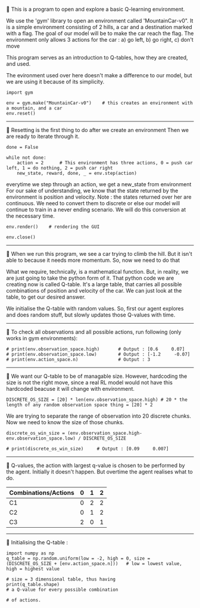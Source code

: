 💢 This is a program to open and explore a basic Q-learning environment.

We use the 'gym' library to open an environment called 'MountainCar-v0". It is
a simple environment consisting of 2 hills, a car and a destination marked with a
flag. The goal of our model will be to make the car reach the flag. The environment
only allows 3 actions for the car : a) go left, b) go right, c) don't move

This program serves as an introduction to Q-tables, how they are created, and used.

The evironment used over here doesn't make a difference to our model, but we are using
it because of its simplicity.

    import gym

    env = gym.make("MountainCar-v0")    # this creates an environment with a mountain, and a car
    env.reset()     

***
💢 Resetting is the first thing to do after we create an environment
Then we are ready to iterate through it.

    done = False

    while not done:
        action = 2      # This environment has three actions, 0 = push car left, 1 = do nothing, 2 = push car right
        new_state, reward, done, _ = env.step(action)   
        
everytime we step through an action, we get a new_state from environment
For our sake of understanding, we know that the state returned by the 
environment is position and velocity.
Note : the states returned over her are continuous. We need to convert them
to discrete or else our model will continue to train in a never ending scenario.
We will do this conversion at the necessary time.
    
    env.render()    # rendering the GUI

    env.close()

***
💢 When we run this program, we see a car trying to climb the hill. But it isn't able to because it needs more momentum.
So, now we need to do that

What we require, technically, is a mathematical function. But, in reality, we are just going to take the python form of it.
That python code we are creating now is called Q-table. It's a large table, that carries all possible combinations of
position and velocity of the car. We can just look at the table, to get our desired answer.

We initialise the Q-table with random values. So, first our agent explores and does random stuff, but slowly updates those
Q-values with time.

***
💢 To check all observations and all possible actions, run following (only works in gym environments):

    # print(env.observation_space.high)       # Output : [0.6     0.07]
    # print(env.observation_space.low)        # Output : [-1.2     -0.07]
    # print(env.action_space.n)               # Output : 3

***
💢 We want our Q-table to be of managable size. However, hardcoding the size is not the right move, since a real
RL model would not have this hardcoded beacuse it will change with environment.

    DISCRETE_OS_SIZE = [20] * len(env.observation_space.high) # 20 * the length of any random observation space thing = [20] * 2


We are trying to separate the range of observation into 20 discrete chunks. Now we need to know the size of
those chunks.

    discrete_os_win_size = (env.observation_space.high-env.observation_space.low) / DISCRETE_OS_SIZE

    # print(discrete_os_win_size)     # Output : [0.09     0.007]

***
💢 Q-values, the action with largest q-value is chosen to be performed by the agent. Initially it doesn't happen. But overtime the agent realises what to do.

|Combinations/Actions|  0  |  1  |  2  |
|--------------------|-----|-----|-----|
|        C1          |  0  |  2  |  2  |                                                         
|        C2          |  0  |  1  |  2  |                  
|        C3          |  2  |  0  |  1  |
     
***
💢 Initialising the Q-table :

    import numpy as np
    q_table = np.random.uniform(low = -2, high = 0, size = (DISCRETE_OS_SIZE + [env.action_space.n]))   # low = lowest value, high = highest value
                                                                                                    # size = 3 dimensional table, thus having
    print(q_table.shape)                                                                                # a Q-value for every possible combination
                                                                                                    # of actions.

